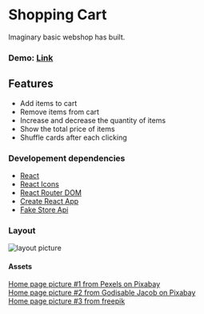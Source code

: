 # **Shopping Cart**

Imaginary basic webshop has built.

### Demo: [Link](https://ev0clu.github.io/shopping-cart/)

## Features

-   Add items to cart
-   Remove items from cart
-   Increase and decrease the quantity of items
-   Show the total price of items
-   Shuffle cards after each clicking

### Developement dependencies

-   [React](https://react.dev/)
-   [React Icons](https://www.npmjs.com/package/react-icons)
-   [React Router DOM](https://www.npmjs.com/package/react-router-dom)
-   [Create React App](https://github.com/facebook/create-react-app)
-   [Fake Store Api](https://fakestoreapi.com/)

### Layout

![layout picture](https://github.com/ev0clu/shopping-cart/blob/main/layout.png?raw=true)

#### Assets

[Home page picture #1 from Pexels on Pixabay](https://pixabay.com/photos/clothes-clothing-fashion-store-1839935/)<br>
[Home page picture #2 from Godisable Jacob on Pixabay](https://www.pexels.com/photo/woman-in-gray-blazer-stands-on-gray-concrete-floor-914668/)<br>
[Home page picture #3 from freepik](https://www.freepik.com/free-photo/pretty-women-having-fun_1363678.htm#query=fashion%20shop&position=46&from_view=keyword&track=ais)<br>
